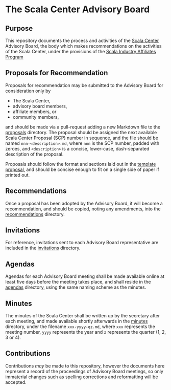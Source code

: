 # The Scala Center Advisory Board

## Purpose

This repository documents the process and activities of the [Scala
Center](http://scala.epfl.ch) Advisory Board, the body which makes
recommendations on the activities of the Scala Center, under the provisions of
the [Scala Industry Affiliates
Program](https://scala.epfl.ch/docs/ScalaCenterMembershipRegulations.pdf)

## Proposals for Recommendation

Proposals for recommendation may be submitted to the Advisory Board for
consideration only by

 - The Scala Center,
 - advisory board members,
 - affiliate members, or
 - community members,

and should be made via a pull-request adding a new Markdown file to the
[proposals](https://github.com/scalacenter/advisoryboard/tree/master/proposals)
directory.  The proposal should be assigned the next available Scala Center
Proposal (SCP) number in sequence, and the file should be named
`nnn-<description>.md`, where `nnn` is the SCP number, padded with zeroes, and
`<description>` is a concise, lower-case, dash-separated description of the
proposal.

Proposals should follow the format and sections laid out in the [template
proposal](https://github.com/scalacenter/advisoryboard/tree/master/templates/proposal.md),
and should be concise enough to fit on a single side of paper if printed out.

## Recommendations

Once a proposal has been adopted by the Advisory Board, it will become a
recommendation, and should be copied, noting any amendments, into the
[recommendations](https://github.com/scalacenter/advisoryboard/tree/master/recommendations)
directory.

## Invitations

For reference, invitations sent to each Advisory Board representative are
included in the 
[invitations](https://github.com/scalacenter/advisoryboard/tree/master/invitations)
directory.

## Agendas

Agendas for each Advisory Board meeting shall be made available online at least
five days before the meeting takes place, and shall reside in the
[agendas](https://github.com/scalacenter/advisoryboard/tree/master/agendas)
directory, using the same naming scheme as the minutes.

## Minutes

The minutes of the Scala Center shall be written up by the secretary after each
meeting, and made available shortly afterwards in the
[minutes](https://github.com/scalacenter/advisoryboard/tree/master/minutes)
directory, under the filename `xxx-yyyy-qz.md`, where `xxx` represents the
meeting number, `yyyy` represents the year and `z` represents the quarter (1,
2, 3 or 4).

## Contributions

Contributions *may* be made to this repository, however the documents here
represent a record of the proceedings of Advisory Board meetings, so only
immaterial changes such as spelling corrections and reformatting will be
accepted.


